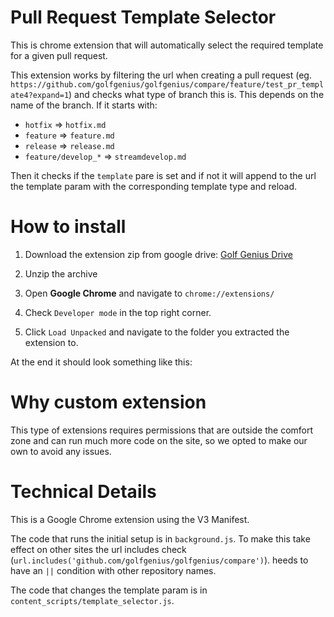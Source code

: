 # Pull Request Template Selector

This is chrome extension that will automatically select the required template for a given pull request.

This extension works by filtering the url when creating a pull request (eg. `https://github.com/golfgenius/golfgenius/compare/feature/test_pr_template4?expand=1`) and checks what type of branch this is.
This depends on the name of the branch. If it starts with:
- `hotfix` => `hotfix.md`
- `feature` => `feature.md`
- `release` => `release.md`
- `feature/develop_*` => `streamdevelop.md`

Then it checks if the `template` pare is set and if not it will append to the url the template param with the corresponding template type and reload.



# How to install

1. Download the extension zip from google drive: [Golf Genius Drive](https://drive.google.com/file/d/1BXzQIqbi9KGTjog0rSTrXtEZYT9Av5mU/view?usp=sharing)

2. Unzip the archive

3. Open **Google Chrome** and navigate to `chrome://extensions/`

4. Check `Developer mode` in the top right corner.

5. Click `Load Unpacked` and navigate to the folder you extracted the extension to.

At the end it should look something like this:


# Why custom extension

This type of extensions requires permissions that are outside the comfort zone and can run much more code on the site, so we opted to make our own to avoid any issues.

# Technical Details

This is a Google Chrome extension using the V3 Manifest.

The code that runs the initial setup is in `background.js`. To make this take effect on other sites the url includes check (`url.includes('github.com/golfgenius/golfgenius/compare')`). heeds to have an `||` condition with other repository names.

The code that changes the template param is in `content_scripts/template_selector.js`.